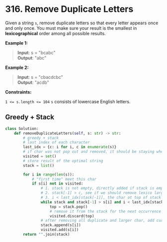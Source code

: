 # 316. Remove Duplicate Letters

Given a string `s`, remove duplicate letters so that every letter appears once and only once. You must make sure your result is 
the smallest in **lexicographical** order among all possible results.

 

**Example 1:**

>**Input**: s = "bcabc"  
**Output**: "abc"  


**Example 2:**

>**Input**: s = "cbacdcbc"  
**Output**: "acdb"  
 

**Constraints:**

`1 <= s.length <= 104`
`s` consists of lowercase English letters.



## Greedy + Stack

```python
class Solution:
    def removeDuplicateLetters(self, s: str) -> str:
        # greedy + stack
        # last index of each character
        last_idx = {c: i for i, c in enumerate(s)}
        # if char was not pop out and removed, it should be staying where it is
        visited = set()
        # store result of the optimal string
        stack = list()

        for i in range(len(s)):
            # "first time" meet this char
            if s[i] not in visited:
                # 1. stack is not empty, directly added if stack is empty
                # 2. stack[-1] > c, see if we should remove lexico larger chars in the stack
                # 3. i < last_idx[stack[-1]], the char at top of stack will show up again later, remove it
                while stack and stack[-1] > s[i] and i < last_idx[stack[-1]]:
                    top = stack.pop()
                    # remove it from the stack for the next occurrence
                    visited.discard(top)
                # after removing all duplicate and larger char, add current char into result stack
                stack.append(s[i])
                visited.add(s[i])
        return "".join(stack)
```
